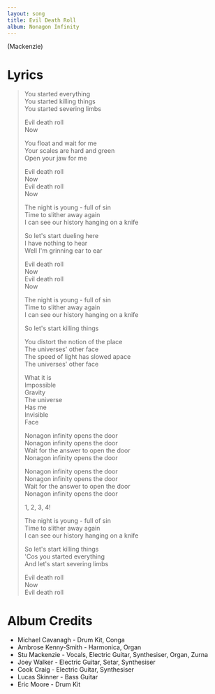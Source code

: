 ```yaml
---
layout: song
title: Evil Death Roll
album: Nonagon Infinity
---
```


(Mackenzie)

# Lyrics

> You started everything  
> You started killing things  
> You started severing limbs  
>  
> Evil death roll  
> Now  
>  
> You float and wait for me  
> Your scales are hard and green  
> Open your jaw for me  
>  
> Evil death roll  
> Now  
> Evil death roll  
> Now  
>  
> The night is young - full of sin  
> Time to slither away again  
> I can see our history hanging on a knife  
>  
> So let's start dueling here  
> I have nothing to hear  
> Well I'm grinning ear to ear  
>  
> Evil death roll  
> Now  
> Evil death roll  
> Now  
>  
> The night is young - full of sin  
> Time to slither away again  
> I can see our history hanging on a knife  
>  
> So let's start killing things  
>  
> You distort the notion of the place  
> The universes' other face  
> The speed of light has slowed apace  
> The universes' other face  
>   
> What it is  
> Impossible  
> Gravity  
> The universe  
> Has me  
> Invisible  
> Face  
>  
> Nonagon infinity opens the door  
> Nonagon infinity opens the door  
> Wait for the answer to open the door  
> Nonagon infinity opens the door  
>  
> Nonagon infinity opens the door  
> Nonagon infinity opens the door  
> Wait for the answer to open the door  
> Nonagon infinity opens the door  
>  
> 1, 2, 3, 4!  
>  
> The night is young - full of sin  
> Time to slither away again  
> I can see our history hanging on a knife  
>  
> So let's start killing things  
> 'Cos you started everything  
> And let's start severing limbs  
>  
> Evil death roll  
> Now  
> Evil death roll  

# Album Credits

* Michael Cavanagh - Drum Kit, Conga
* Ambrose Kenny-Smith - Harmonica, Organ
* Stu Mackenzie - Vocals, Electric Guitar, Synthesiser, Organ, Zurna
* Joey Walker - Electric Guitar, Setar, Synthesiser
* Cook Craig - Electric Guitar, Synthesiser
* Lucas Skinner - Bass Guitar
* Eric Moore - Drum Kit
